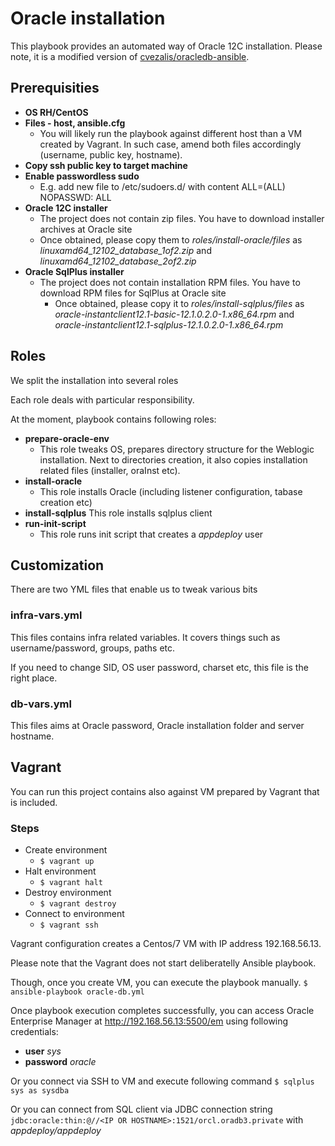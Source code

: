 # Oracle installation
This playbook provides an automated way of Oracle 12C installation. Please note, it is a modified version of [cvezalis/oracledb-ansible](https://github.com/cvezalis/oracledb-ansible).


## Prerequisities
* **OS RH/CentOS** 
* **Files - host, ansible.cfg**
    * You will likely run the playbook against different host than a VM created by Vagrant. In such case, amend both files accordingly (username, public key, hostname).
* **Copy ssh public key to target machine**
* **Enable passwordless sudo**
    * E.g. add new file to /etc/sudoers.d/<YOUR FILE> with content  <YOUR USER NAME> ALL=(ALL) NOPASSWD: ALL
* **Oracle 12C installer** 
    * The project does not contain zip files. You have to download installer archives at Oracle site
    * Once obtained, please copy them to *roles/install-oracle/files* as *linuxamd64_12102_database_1of2.zip* and *linuxamd64_12102_database_2of2.zip*
* **Oracle SqlPlus installer**
  * The project does not contain installation RPM files. You have to download RPM files for SqlPlus at Oracle site
    * Once obtained, please copy it to *roles/install-sqlplus/files* as *oracle-instantclient12.1-basic-12.1.0.2.0-1.x86_64.rpm* and *oracle-instantclient12.1-sqlplus-12.1.0.2.0-1.x86_64.rpm*

## Roles
We split the installation into several roles

Each role deals with particular responsibility.

At the moment, playbook contains following roles:
* **prepare-oracle-env**
    * This role tweaks OS, prepares directory structure for the Weblogic installation. Next to directories creation, it also copies installation related files (installer, oraInst etc). 
* **install-oracle**
    * This role installs Oracle (including listener configuration, tabase creation etc)
* **install-sqlplus**
    This role installs sqlplus client
* **run-init-script**
    * This role runs init script that creates a *appdeploy* user

## Customization
There are two YML files that enable us to tweak various bits
### infra-vars.yml
This files contains infra related variables. It covers things such as username/password, groups, paths etc.

If you need to change SID, OS user password, charset etc, this file is the right place.

### db-vars.yml
This files aims at Oracle password, Oracle installation folder and server hostname.


## Vagrant
You can run this project contains also against VM prepared by Vagrant that is included.

### Steps
* Create environment
    * ``$ vagrant up``
* Halt environment
    * ``$ vagrant halt``
* Destroy environment
    * ``$ vagrant destroy``
* Connect to environment
    * ``$ vagrant ssh``

Vagrant configuration creates a Centos/7 VM with IP address 192.168.56.13.

Please note that the Vagrant does not start deliberatelly Ansible playbook.

Though, once you create VM, you can execute the playbook manually.
``$ ansible-playbook oracle-db.yml``


Once playbook execution completes successfully, you can access Oracle Enterprise Manager at http://192.168.56.13:5500/em using following credentials:
* **user** *sys*
* **password** *oracle*

Or you connect via SSH to VM and execute following command
``$ sqlplus sys as sysdba``

Or you can connect from SQL client via JDBC connection string
``jdbc:oracle:thin:@//<IP OR HOSTNAME>:1521/orcl.oradb3.private`` with *appdeploy/appdeploy*


